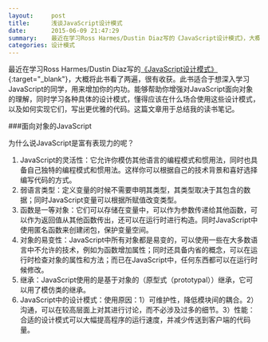 ```yaml
---
layout:     post
title:      浅谈JavaScript设计模式
date:       2015-06-09 21:47:29
summary:    最近在学习Ross Harmes/Dustin Diaz写的《JavaScript设计模式》，大概将此书看了两遍，很有收获。此书适合于想深入学习JavaScript的同学，用来增加你的内功。能够帮助你增强对JavaScript面向对象的理解，同时学习各种具体的设计模式，懂得应该在什么场合使用这些设计模式，以及如何实现它们，写出更优雅的代码。这篇文章用于总结我的读书笔记。
categories: 设计模式
---
```


最近在学习Ross Harmes/Dustin Diaz写的[《JavaScript设计模式》](http://book.douban.com/subject/3329540/){:target="_blank"}，大概将此书看了两遍，很有收获。此书适合于想深入学习JavaScript的同学，用来增加你的内功。能够帮助你增强对JavaScript面向对象的理解，同时学习各种具体的设计模式，懂得应该在什么场合使用这些设计模式，以及如何实现它们，写出更优雅的代码。这篇文章用于总结我的读书笔记。

###面向对象的JavaScript

为什么说JavaScript是富有表现力的呢？
 1. JavaScript的灵活性：它允许你模仿其他语言的编程模式和惯用法，同时也具备自己独特的编程模式和惯用法。这样你可以根据自己的技术背景和喜好选择编写代码的方式。
 2. 弱语言类型：定义变量的时候不需要申明其类型，其类型取决于其包含的数据；同时JavaScript变量可以根据所赋值改变类型。
 3. 函数是一等对象：它们可以存储在变量中，可以作为参数传递给其他函数，可以作为返回值从其他函数传出，还可以在运行时进行构造。同时JavaScript中使用匿名函数来创建闭包，保护变量空间。
 4. 对象的易变性：JavaScript中所有对象都是易变的，可以使用一些在大多数语言中不允许的技术，例如为函数增加属性；同时还具备内省的概念，可以在运行时检查对象的属性和方法；而已在JavaScript中，任何东西都可以在运行时候修改。
 5. 继承：JavaScript使用的是基于对象的（原型式（prototypal））继承，它可以用了模仿类的继承。
 6. JavaScript中的设计模式：使用原因：1）可维护性，降低模块间的耦合。2）沟通，可以在较高层面上对其进行讨论，而不必涉及过多的细节。3）性能：合适的设计模式可以大幅提高程序的运行速度，并减少传送到客户端的代码量。 
